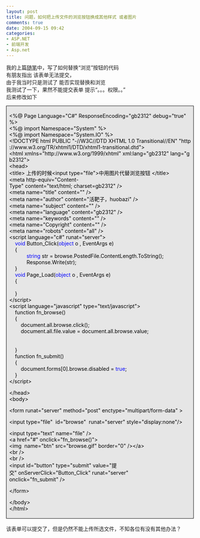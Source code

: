 ```yaml
---
layout: post
title: 问题，如何把上传文件的浏览按钮换成其他样式 或者图片
comments: true
date: 2004-09-15 09:42
categories:
- ASP.NET
- 前端开发
- Asp.net
---
```


<p>我的上篇<a href="http://www.cnblogs.com/huobazi/archive/2004/09/14/43051.aspx">随笔</a>中，写了如何替换“浏览”按钮的代码<br />有朋友指出 该表单无法提交，<br />由于我当时只是测试了 能否实现替换和浏览<br />我测试了一下，果然不能提交表单 提示“。。。权限。。”<br />后来修改如下</p>
<div style="padding-right: 5.4pt; padding-left: 5.4pt; background: #e6e6e6; padding-bottom: 4px; width: 98%; padding-top: 4px; border: windowtext 0.5pt solid;">
<p></p>
<div>
<span style="COLOR: #000000">&lt;%</span><span style="COLOR: #000000">@ Page Language</span><span style="COLOR: #000000">=</span><span style="COLOR: #000000">"</span><span style="COLOR: #000000">C#</span><span style="COLOR: #000000">"</span><span style="COLOR: #000000"> ResponseEncoding</span><span style="COLOR: #000000">=</span><span style="COLOR: #000000">"</span><span style="COLOR: #000000">gb2312</span><span style="COLOR: #000000">"</span><span style="COLOR: #000000"> debug</span><span style="COLOR: #000000">=</span><span style="COLOR: #000000">"</span><span style="COLOR: #000000">true</span><span style="COLOR: #000000">"</span><span style="COLOR: #000000">%&gt;</span><span style="COLOR: #000000"><br /></span><span style="COLOR: #000000">&lt;%</span><span style="COLOR: #000000">@ import Namespace</span><span style="COLOR: #000000">=</span><span style="COLOR: #000000">"</span><span style="COLOR: #000000">System</span><span style="COLOR: #000000">"</span><span style="COLOR: #000000"> </span><span style="COLOR: #000000">%&gt;</span><span style="COLOR: #000000"><br /></span><span style="COLOR: #000000">&lt;%</span><span style="COLOR: #000000">@ import Namespace</span><span style="COLOR: #000000">=</span><span style="COLOR: #000000">"</span><span style="COLOR: #000000">System.IO</span><span style="COLOR: #000000">"</span><span style="COLOR: #000000"> </span><span style="COLOR: #000000">%&gt;</span><span style="COLOR: #000000"><br /></span><span style="COLOR: #000000">&lt;!</span><span style="COLOR: #000000">DOCTYPE html PUBLIC </span><span style="COLOR: #000000">"</span><span style="COLOR: #000000">-//W3C//DTD XHTML 1.0 Transitional//EN</span><span style="COLOR: #000000">"</span><span style="COLOR: #000000"> </span><span style="COLOR: #000000">"</span><span style="COLOR: #000000">http://www.w3.org/TR/xhtml1/DTD/xhtml1-transitional.dtd</span><span style="COLOR: #000000">"</span><span style="COLOR: #000000">&gt;</span><span style="COLOR: #000000"><br /></span><span style="COLOR: #000000">&lt;</span><span style="COLOR: #000000">html xmlns</span><span style="COLOR: #000000">=</span><span style="COLOR: #000000">"</span><span style="COLOR: #000000">http://www.w3.org/1999/xhtml</span><span style="COLOR: #000000">"</span><span style="COLOR: #000000"> xml:lang</span><span style="COLOR: #000000">=</span><span style="COLOR: #000000">"</span><span style="COLOR: #000000">gb2312</span><span style="COLOR: #000000">"</span><span style="COLOR: #000000"> lang</span><span style="COLOR: #000000">=</span><span style="COLOR: #000000">"</span><span style="COLOR: #000000">gb2312</span><span style="COLOR: #000000">"</span><span style="COLOR: #000000">&gt;</span><span style="COLOR: #000000"><br /></span><span style="COLOR: #000000">&lt;</span><span style="COLOR: #000000">head</span><span style="COLOR: #000000">&gt;</span><span style="COLOR: #000000"><br /></span><span style="COLOR: #000000">&lt;</span><span style="COLOR: #000000">title</span><span style="COLOR: #000000">&gt;</span><span style="COLOR: #000000"> 上传的时候</span><span style="COLOR: #000000">&lt;</span><span style="COLOR: #000000">input type</span><span style="COLOR: #000000">=</span><span style="COLOR: #000000">"</span><span style="COLOR: #000000">file</span><span style="COLOR: #000000">"</span><span style="COLOR: #000000">&gt;</span><span style="COLOR: #000000">中用图片代替浏览按钮 </span><span style="COLOR: #000000">&lt;/</span><span style="COLOR: #000000">title</span><span style="COLOR: #000000">&gt;</span><span style="COLOR: #000000"><br /></span><span style="COLOR: #000000">&lt;</span><span style="COLOR: #000000">meta http</span><span style="COLOR: #000000">-</span><span style="COLOR: #000000">equiv</span><span style="COLOR: #000000">=</span><span style="COLOR: #000000">"</span><span style="COLOR: #000000">Content-Type</span><span style="COLOR: #000000">"</span><span style="COLOR: #000000"> content</span><span style="COLOR: #000000">=</span><span style="COLOR: #000000">"</span><span style="COLOR: #000000">text/html; charset=gb2312</span><span style="COLOR: #000000">"</span><span style="COLOR: #000000"> </span><span style="COLOR: #000000">/&gt;</span><span style="COLOR: #000000"><br /></span><span style="COLOR: #000000">&lt;</span><span style="COLOR: #000000">meta name</span><span style="COLOR: #000000">=</span><span style="COLOR: #000000">"</span><span style="COLOR: #000000">title</span><span style="COLOR: #000000">"</span><span style="COLOR: #000000"> content</span><span style="COLOR: #000000">=</span><span style="COLOR: #000000">""</span><span style="COLOR: #000000"> </span><span style="COLOR: #000000">/&gt;</span><span style="COLOR: #000000"><br /></span><span style="COLOR: #000000">&lt;</span><span style="COLOR: #000000">meta name</span><span style="COLOR: #000000">=</span><span style="COLOR: #000000">"</span><span style="COLOR: #000000">author</span><span style="COLOR: #000000">"</span><span style="COLOR: #000000"> content</span><span style="COLOR: #000000">=</span><span style="COLOR: #000000">"</span><span style="COLOR: #000000">活靶子，huobazi</span><span style="COLOR: #000000">"</span><span style="COLOR: #000000"> </span><span style="COLOR: #000000">/&gt;</span><span style="COLOR: #000000"><br /></span><span style="COLOR: #000000">&lt;</span><span style="COLOR: #000000">meta name</span><span style="COLOR: #000000">=</span><span style="COLOR: #000000">"</span><span style="COLOR: #000000">subject</span><span style="COLOR: #000000">"</span><span style="COLOR: #000000"> content</span><span style="COLOR: #000000">=</span><span style="COLOR: #000000">""</span><span style="COLOR: #000000"> </span><span style="COLOR: #000000">/&gt;</span><span style="COLOR: #000000"><br /></span><span style="COLOR: #000000">&lt;</span><span style="COLOR: #000000">meta name</span><span style="COLOR: #000000">=</span><span style="COLOR: #000000">"</span><span style="COLOR: #000000">language</span><span style="COLOR: #000000">"</span><span style="COLOR: #000000"> content</span><span style="COLOR: #000000">=</span><span style="COLOR: #000000">"</span><span style="COLOR: #000000">gb2312</span><span style="COLOR: #000000">"</span><span style="COLOR: #000000"> </span><span style="COLOR: #000000">/&gt;</span><span style="COLOR: #000000"><br /></span><span style="COLOR: #000000">&lt;</span><span style="COLOR: #000000">meta name</span><span style="COLOR: #000000">=</span><span style="COLOR: #000000">"</span><span style="COLOR: #000000">keywords</span><span style="COLOR: #000000">"</span><span style="COLOR: #000000"> content</span><span style="COLOR: #000000">=</span><span style="COLOR: #000000">""</span><span style="COLOR: #000000"> </span><span style="COLOR: #000000">/&gt;</span><span style="COLOR: #000000"><br /></span><span style="COLOR: #000000">&lt;</span><span style="COLOR: #000000">meta name</span><span style="COLOR: #000000">=</span><span style="COLOR: #000000">"</span><span style="COLOR: #000000">Copyright</span><span style="COLOR: #000000">"</span><span style="COLOR: #000000"> content</span><span style="COLOR: #000000">=</span><span style="COLOR: #000000">""</span><span style="COLOR: #000000"> </span><span style="COLOR: #000000">/&gt;</span><span style="COLOR: #000000"><br /></span><span style="COLOR: #000000">&lt;</span><span style="COLOR: #000000">meta name</span><span style="COLOR: #000000">=</span><span style="COLOR: #000000">"</span><span style="COLOR: #000000">robots</span><span style="COLOR: #000000">"</span><span style="COLOR: #000000"> content</span><span style="COLOR: #000000">=</span><span style="COLOR: #000000">"</span><span style="COLOR: #000000">all</span><span style="COLOR: #000000">"</span><span style="COLOR: #000000"> </span><span style="COLOR: #000000">/&gt;</span><span style="COLOR: #000000"><br /></span><span style="COLOR: #000000">&lt;</span><span style="COLOR: #000000">script language</span><span style="COLOR: #000000">=</span><span style="COLOR: #000000">"</span><span style="COLOR: #000000">c#</span><span style="COLOR: #000000">"</span><span style="COLOR: #000000"> runat</span><span style="COLOR: #000000">=</span><span style="COLOR: #000000">"</span><span style="COLOR: #000000">server</span><span style="COLOR: #000000">"</span><span style="COLOR: #000000">&gt;</span><span style="COLOR: #000000"><br />    </span><span style="COLOR: #0000ff">void</span><span style="COLOR: #000000"> Button_Click(</span><span style="COLOR: #0000ff">object</span><span style="COLOR: #000000"> o , EventArgs e)<br />    </span><span id="Codehighlighter1_808_897_Open_Text"><span style="COLOR: #000000">{        <br />            </span><span style="COLOR: #0000ff">string</span><span style="COLOR: #000000"> str </span><span style="COLOR: #000000">=</span><span style="COLOR: #000000"> browse.PostedFile.ContentLength.ToString();<br />            Response.Write(str);<br />    }</span></span><span style="COLOR: #000000"><br />    </span><span style="COLOR: #0000ff">void</span><span style="COLOR: #000000"> Page_Load(</span><span style="COLOR: #0000ff">object</span><span style="COLOR: #000000"> o , EventArgs e)<br />    </span><span id="Codehighlighter1_940_946_Open_Text"><span style="COLOR: #000000">{<br />        <br />    }</span></span><span style="COLOR: #000000"><br /></span><span style="COLOR: #000000">&lt;/</span><span style="COLOR: #000000">script</span><span style="COLOR: #000000">&gt;</span><span style="COLOR: #000000"><br /></span><span style="COLOR: #000000">&lt;</span><span style="COLOR: #000000">script language</span><span style="COLOR: #000000">=</span><span style="COLOR: #000000">"</span><span style="COLOR: #000000">javascript</span><span style="COLOR: #000000">"</span><span style="COLOR: #000000"> type</span><span style="COLOR: #000000">=</span><span style="COLOR: #000000">"</span><span style="COLOR: #000000">text/javascript</span><span style="COLOR: #000000">"</span><span style="COLOR: #000000">&gt;</span><span style="COLOR: #000000"><br />    function fn_browse()<br />    </span><span id="Codehighlighter1_1035_1130_Open_Text"><span style="COLOR: #000000">{<br />        document.all.browse.click();<br />        document.all.file.value </span><span style="COLOR: #000000">=</span><span style="COLOR: #000000"> document.all.browse.value;<br />        <br />        <br />    }</span></span><span style="COLOR: #000000"><br />    function fn_submit()<br />    </span><span id="Codehighlighter1_1155_1204_Open_Text"><span style="COLOR: #000000">{<br />        document.forms[</span><span style="COLOR: #000000">0</span><span style="COLOR: #000000">].browse.disabled </span><span style="COLOR: #000000">=</span><span style="COLOR: #000000"> </span><span style="COLOR: #0000ff">true</span><span style="COLOR: #000000">;        <br />    }</span></span><span style="COLOR: #000000"><br /></span><span style="COLOR: #000000">&lt;/</span><span style="COLOR: #000000">script</span><span style="COLOR: #000000">&gt;</span><span style="COLOR: #000000"><p></p></span><span style="COLOR: #000000">&lt;/</span><span style="COLOR: #000000">head</span><span style="COLOR: #000000">&gt;</span><span style="COLOR: #000000"><br /></span><span style="COLOR: #000000">&lt;</span><span style="COLOR: #000000">body</span><span style="COLOR: #000000">&gt;</span><span style="COLOR: #000000"><p></p></span><span style="COLOR: #000000">&lt;</span><span style="COLOR: #000000">form runat</span><span style="COLOR: #000000">=</span><span style="COLOR: #000000">"</span><span style="COLOR: #000000">server</span><span style="COLOR: #000000">"</span><span style="COLOR: #000000"> method</span><span style="COLOR: #000000">=</span><span style="COLOR: #000000">"</span><span style="COLOR: #000000">post</span><span style="COLOR: #000000">"</span><span style="COLOR: #000000"> enctype</span><span style="COLOR: #000000">=</span><span style="COLOR: #000000">"</span><span style="COLOR: #000000">multipart/form-data</span><span style="COLOR: #000000">"</span><span style="COLOR: #000000"> </span><span style="COLOR: #000000">&gt;</span><span style="COLOR: #000000"><p></p></span><span style="COLOR: #000000">&lt;</span><span style="COLOR: #000000">input type</span><span style="COLOR: #000000">=</span><span style="COLOR: #000000">"</span><span style="COLOR: #000000">file</span><span style="COLOR: #000000">"</span><span style="COLOR: #000000">  id</span><span style="COLOR: #000000">=</span><span style="COLOR: #000000">"</span><span style="COLOR: #000000">browse</span><span style="COLOR: #000000">"</span><span style="COLOR: #000000">  runat</span><span style="COLOR: #000000">=</span><span style="COLOR: #000000">"</span><span style="COLOR: #000000">server</span><span style="COLOR: #000000">"</span><span style="COLOR: #000000"> style</span><span style="COLOR: #000000">=</span><span style="COLOR: #000000">"</span><span style="COLOR: #000000">display:none</span><span style="COLOR: #000000">"</span><span style="COLOR: #000000">/&gt;</span><span style="COLOR: #000000"><p></p></span><span style="COLOR: #000000">&lt;</span><span style="COLOR: #000000">input type</span><span style="COLOR: #000000">=</span><span style="COLOR: #000000">"</span><span style="COLOR: #000000">text</span><span style="COLOR: #000000">"</span><span style="COLOR: #000000"> name</span><span style="COLOR: #000000">=</span><span style="COLOR: #000000">"</span><span style="COLOR: #000000">file</span><span style="COLOR: #000000">"</span><span style="COLOR: #000000"> </span><span style="COLOR: #000000">/&gt;</span><span style="COLOR: #000000"><br /></span><span style="COLOR: #000000">&lt;</span><span style="COLOR: #000000">a href</span><span style="COLOR: #000000">=</span><span style="COLOR: #000000">"</span><span style="COLOR: #000000">#</span><span style="COLOR: #000000">"</span><span style="COLOR: #000000"> onclick</span><span style="COLOR: #000000">=</span><span style="COLOR: #000000">"</span><span style="COLOR: #000000">fn_browse()</span><span style="COLOR: #000000">"</span><span style="COLOR: #000000">&gt;</span><span style="COLOR: #000000"><br /></span><span style="COLOR: #000000">&lt;</span><span style="COLOR: #000000">img  name</span><span style="COLOR: #000000">=</span><span style="COLOR: #000000">"</span><span style="COLOR: #000000">btn</span><span style="COLOR: #000000">"</span><span style="COLOR: #000000"> src</span><span style="COLOR: #000000">=</span><span style="COLOR: #000000">"</span><span style="COLOR: #000000">browse.gif</span><span style="COLOR: #000000">"</span><span style="COLOR: #000000"> border</span><span style="COLOR: #000000">=</span><span style="COLOR: #000000">"</span><span style="COLOR: #000000">0</span><span style="COLOR: #000000">"</span><span style="COLOR: #000000"> </span><span style="COLOR: #000000">/&gt;&lt;/</span><span style="COLOR: #000000">a</span><span style="COLOR: #000000">&gt;</span><span style="COLOR: #000000">  <br /></span><span style="COLOR: #000000">&lt;</span><span style="COLOR: #000000">br </span><span style="COLOR: #000000">/&gt;</span><span style="COLOR: #000000"><br /></span><span style="COLOR: #000000">&lt;</span><span style="COLOR: #000000">br </span><span style="COLOR: #000000">/&gt;</span><span style="COLOR: #000000"><br /></span><span style="COLOR: #000000">&lt;</span><span style="COLOR: #000000">input id</span><span style="COLOR: #000000">=</span><span style="COLOR: #000000">"</span><span style="COLOR: #000000">button</span><span style="COLOR: #000000">"</span><span style="COLOR: #000000"> type</span><span style="COLOR: #000000">=</span><span style="COLOR: #000000">"</span><span style="COLOR: #000000">submit</span><span style="COLOR: #000000">"</span><span style="COLOR: #000000"> value</span><span style="COLOR: #000000">=</span><span style="COLOR: #000000">"</span><span style="COLOR: #000000">提交</span><span style="COLOR: #000000">"</span><span style="COLOR: #000000"> onServerClick</span><span style="COLOR: #000000">=</span><span style="COLOR: #000000">"</span><span style="COLOR: #000000">Button_Click</span><span style="COLOR: #000000">"</span><span style="COLOR: #000000"> runat</span><span style="COLOR: #000000">=</span><span style="COLOR: #000000">"</span><span style="COLOR: #000000">server</span><span style="COLOR: #000000">"</span><span style="COLOR: #000000"> <br />onclick</span><span style="COLOR: #000000">=</span><span style="COLOR: #000000">"</span><span style="COLOR: #000000">fn_submit</span><span style="COLOR: #000000">"</span><span style="COLOR: #000000"> </span><span style="COLOR: #000000">/&gt;</span><span style="COLOR: #000000"><p></p></span><span style="COLOR: #000000">&lt;/</span><span style="COLOR: #000000">form</span><span style="COLOR: #000000">&gt;</span><span style="COLOR: #000000"><p></p></span><span style="COLOR: #000000">&lt;/</span><span style="COLOR: #000000">body</span><span style="COLOR: #000000">&gt;</span><span style="COLOR: #000000"><br /></span><span style="COLOR: #000000">&lt;/</span><span style="COLOR: #000000">html</span><span style="COLOR: #000000">&gt;</span>
</div>
<p></p>
</div>
<br />该表单可以提交了，但是仍然不能上传所选文件，不知各位有没有其他办法？				
